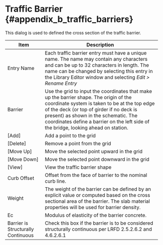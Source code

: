 Traffic Barrier {#appendix_b_traffic_barriers}
==============================================
This dialog is used to defined the cross section of the traffic barrier.

Item | Description
-----|------------
Entry Name | Each traffic barrier entry must have a unique name. The name may contain any characters and can be up to 32 characters in length. The name can be changed by selecting this entry in the Library Editor window and selecting *Edit > Rename Entry*
Barrier | Use the grid to input the coordinates that make up the barrier shape. The origin of the coordinate system is taken to be at the top edge of the deck (or top of girder if no deck is present) as shown in the schematic. The coordinates define a barrier on the left side of the bridge, looking ahead on station.
[Add] | Add a point to the grid
[Delete] | Remove a point from the grid
[Move Up] | Move the selected point upward in the grid
[Move Down] | Move the selected point downward in the grid 
[View] | View the traffic barrier shape
Curb Offset | Offset from the face of barrier to the nominal curb line. 
Weight | The weight of the barrier can be defined by an explicit value or computed based on the cross sectional area of the barrier. The slab material properties will be used for barrier density.
Ec | Modulus of elasticity of the barrier concrete.
Barrier is Structurally Continuous | Check this box if the barrier is to be considered structurally continuous per LRFD 2.5.2.6.2 and 4.6.2.6.1



